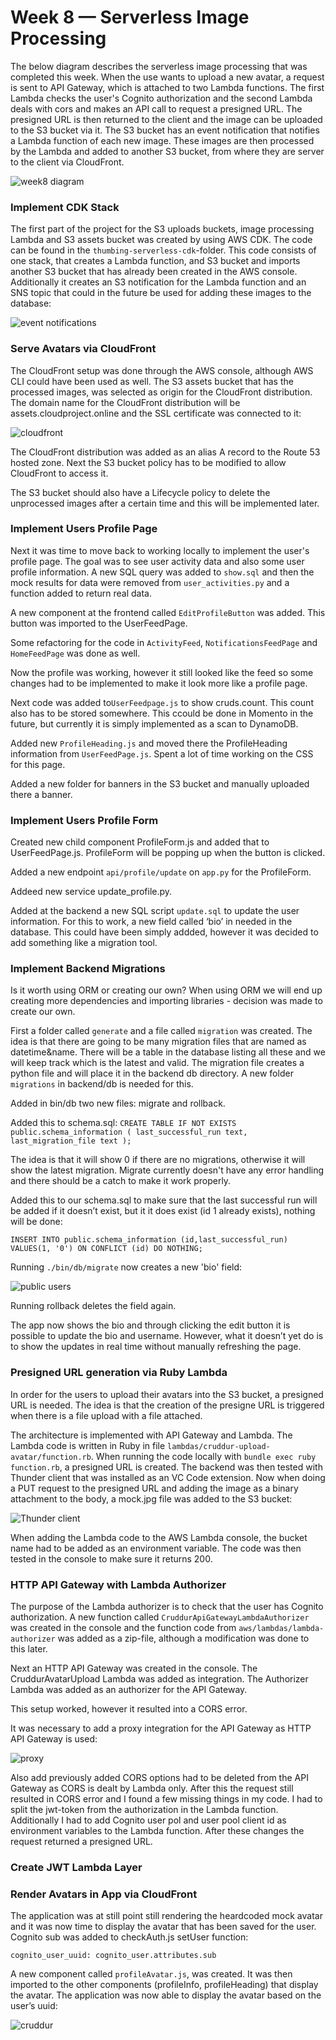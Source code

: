 # Week 8 — Serverless Image Processing

The below diagram describes the serverless image processing that was completed this week. When the use wants to upload a new avatar, a request is sent to API Gateway, which is attached to two Lambda functions. The first Lambda checks the user's Cognito authorization and the second Lambda deals with cors and makes an API call to request a presigned URL. The presigned URL is then returned to the client and the image can be uploaded to the S3 bucket via it. The S3 bucket has an event notification that notifies a Lambda function of each new image. These images are then processed by the Lambda and added to another S3 bucket, from where they are server to the client via CloudFront.

![week8 diagram](assets/week8_diagram.png)

### Implement CDK Stack

The first part of the project for the S3 uploads buckets, image processing Lambda and S3 assets bucket was created by using AWS CDK. The code can be found in the ``thumbing-serverless-cdk``-folder. This code consists of one stack, that creates a Lambda function, and S3 bucket and imports another S3 bucket that has already been created in the AWS console. Additionally it creates an S3 notification for the Lambda function and an SNS topic that could in the future be used for adding these images to the database:

![event notifications](assets/event_notifications.png)

### Serve Avatars via CloudFront

The CloudFront setup was done through the AWS console, although AWS CLI could have been used as well. The S3 assets bucket that has the processed images, was selected as origin for the CloudFront distribution. The domain name for the CloudFront distribution will be assets.cloudproject.online and the SSL certificate was connected to it:

![cloudfront](assets/cloudfront.png)

The CloudFront distribution was added as an alias A record to the Route 53 hosted zone. Next the S3 bucket policy has to be modified to allow CloudFront to access it. 

The S3 bucket should also have a Lifecycle policy to delete the unprocessed images after a certain time and this will be implemented later. 

### 	Implement Users Profile Page

Next it was time to move back to working locally to implement the user's profile page. The goal was to see user activity data and also some user profile information. A new SQL query was added to ``show.sql`` and then the mock results for data were removed from ``user_activities.py`` and a function added to return real data. 

A new component at the frontend called ``EditProfileButton`` was added. This button was imported to the UserFeedPage. 

Some refactoring for the code in ``ActivityFeed``, ``NotificationsFeedPage`` and ``HomeFeedPage`` was done as well.

Now the profile was working, however it still looked like the feed so some changes had to be implemented to make it look more like a profile page. 

Next code was added to``UserFeedpage.js`` to show cruds.count. This count also has to be stored somewhere. This ccould be done in Momento in the future, but currently it is simply implemented as a scan to DynamoDB.

Added new ``ProfileHeading.js`` and moved there the ProfileHeading information from ``UserFeedPage.js``. Spent a lot of time working on the CSS for this page. 

Added a new folder for banners in the S3 bucket and manually uploaded there a banner.

### Implement Users Profile Form

Created new child component ProfileForm.js and added that to UserFeedPage.js. ProfileForm will be popping up when the button is clicked.

Added a new endpoint  ``api/profile/update`` on  ``app.py`` for the ProfileForm.

Addeed new service update_profile.py.

Added at the backend a new SQL script ``update.sql`` to update the user information. For this to work,  a new field called ‘bio’ in  needed in the database. This could have been simply addded, however it was decided to add something like a migration tool. 

### Implement Backend Migrations

Is it worth using ORM or creating our own? When using ORM we will end up creating more dependencies and importing libraries - decision was made to create our own. 

First a folder called ``generate`` and a file called ``migration`` was created. The idea is that there are going to be many migration files that are named as datetime&name. There will be a table in the database listing all these and we will keep track which is the latest and valid. The migration file creates a python file and will place it in the backend db directory. A new folder ``migrations`` in backend/db is needed for this.

Added in bin/db two new files: migrate and rollback.

Added this to schema.sql:
``
CREATE TABLE IF NOT EXISTS public.schema_information (
  last_successful_run text,
  last_migration_file text
);
``

The idea is that it will show 0 if there are no migrations, otherwise it will show the latest migration. Migrate currently doesn't have any error handling and there should be a catch to make it work properly.

Added this to our schema.sql to make sure that the last successful run will be added if it doesn’t exist, but it it does exist (id 1 already exists), nothing will be done:

``
INSERT INTO public.schema_information (id,last_successful_run) 
VALUES(1, '0')
ON CONFLICT (id) DO NOTHING;
``

Running ``./bin/db/migrate`` now creates a new 'bio' field:

![public users](assets/public_users.png)

Running rollback deletes the field again.

The app now shows the bio and through clicking the edit button it is possible to update the bio and username. However, what it doesn’t yet do is to show the updates in real time without manually refreshing the page. 

### Presigned URL generation via Ruby Lambda

In order for the users to upload their avatars into the S3 bucket, a presigned URL is needed. The idea is that the creation of the presigne URL is triggered when there is a file upload with a file attached. 

The architecture is implemented with API Gateway and Lambda. The Lambda code is written in Ruby in file ``lambdas/cruddur-upload-avatar/function.rb``. When running the code locally with ``bundle exec ruby function.rb``, a presigned URL is created. The backend was then tested with Thunder client that was installed as an VC Code extension. Now when doing a PUT request to the presigned URL and adding the image as a binary attachment to the body, a mock.jpg file was added to the S3 bucket:

![Thunder client](assets/thunder.png)

When adding the Lambda code to the AWS Lambda console, the bucket name had to be added as an environment variable. The code was then tested in the console to make sure it returns 200.

### HTTP API Gateway with Lambda Authorizer

The purpose of the Lambda authorizer is to check that the user has Cognito authorization. A new function called ``CruddurApiGatewayLambdaAuthorizer`` was created in the console and the function code from ``aws/lambdas/lambda-authorizer`` was added as a zip-file, although a modification was done to this later.

Next an HTTP API Gateway was created in the console. The CruddurAvatarUpload Lambda was added as integration. The Authorizer Lambda was added as an authorizer for the API Gateway.

This setup worked, however it resulted into a CORS error.

It was necessary to add a proxy integration for the API Gateway as HTTP API Gateway is used:

![proxy](assets/proxy.png)

Also add previously added CORS options had to be deleted from the API Gateway as CORS is dealt by Lambda only. After this the request still resulted in CORS error and I found a few missing things in my code. I had to split the jwt-token from the authorization in the Lambda function. Additionally I had to add Cognito user pol and user pool client id as environment variables to the Lambda function. After these changes the request returned a presigned URL.

###  Create JWT Lambda Layer

### Render Avatars in App via CloudFront

The application was at still point still rendering the heardcoded mock avatar and it was now time to display the avatar that has been saved for the user. Cognito sub was added to checkAuth.js setUser function:

``cognito_user_uuid: cognito_user.attributes.sub``

A new component called ``profileAvatar.js``, was created. It was then imported to the other components (profileInfo, profileHeading) that display the avatar. The application was now able to display the avatar based on the user’s uuid:

![cruddur](assets/cruddur.png)
